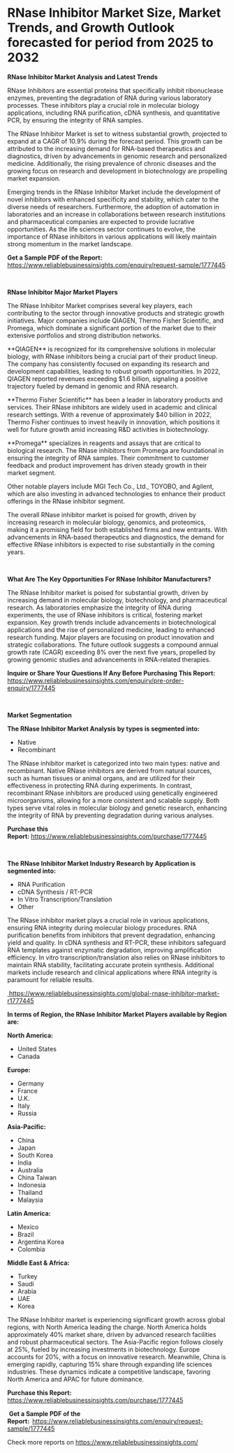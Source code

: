 <p><h1>RNase Inhibitor Market Size, Market Trends, and Growth Outlook forecasted for period from 2025 to 2032</h1></p><p><strong>RNase Inhibitor Market Analysis and Latest Trends</strong></p>
<p><p>RNase Inhibitors are essential proteins that specifically inhibit ribonuclease enzymes, preventing the degradation of RNA during various laboratory processes. These inhibitors play a crucial role in molecular biology applications, including RNA purification, cDNA synthesis, and quantitative PCR, by ensuring the integrity of RNA samples.</p><p>The RNase Inhibitor Market is set to witness substantial growth, projected to expand at a CAGR of 10.9% during the forecast period. This growth can be attributed to the increasing demand for RNA-based therapeutics and diagnostics, driven by advancements in genomic research and personalized medicine. Additionally, the rising prevalence of chronic diseases and the growing focus on research and development in biotechnology are propelling market expansion.</p><p>Emerging trends in the RNase Inhibitor Market include the development of novel inhibitors with enhanced specificity and stability, which cater to the diverse needs of researchers. Furthermore, the adoption of automation in laboratories and an increase in collaborations between research institutions and pharmaceutical companies are expected to provide lucrative opportunities. As the life sciences sector continues to evolve, the importance of RNase inhibitors in various applications will likely maintain strong momentum in the market landscape.</p></p>
<p><strong>Get a Sample PDF of the Report:&nbsp;</strong> <a href="https://www.reliablebusinessinsights.com/enquiry/request-sample/1777445?utm_campaign=2983&utm_medium=2&utm_source=Github&utm_content=ia&utm_term=08032025&utm_id=rnase-inhibitor">https://www.reliablebusinessinsights.com/enquiry/request-sample/1777445</a></p>
<p>&nbsp;</p>
<p><strong>RNase Inhibitor Major Market Players</strong></p>
<p><p>The RNase Inhibitor Market comprises several key players, each contributing to the sector through innovative products and strategic growth initiatives. Major companies include QIAGEN, Thermo Fisher Scientific, and Promega, which dominate a significant portion of the market due to their extensive portfolios and strong distribution networks.</p><p>**QIAGEN** is recognized for its comprehensive solutions in molecular biology, with RNase inhibitors being a crucial part of their product lineup. The company has consistently focused on expanding its research and development capabilities, leading to robust growth opportunities. In 2022, QIAGEN reported revenues exceeding $1.6 billion, signaling a positive trajectory fueled by demand in genomic and RNA research.</p><p>**Thermo Fisher Scientific** has been a leader in laboratory products and services. Their RNase inhibitors are widely used in academic and clinical research settings. With a revenue of approximately $40 billion in 2022, Thermo Fisher continues to invest heavily in innovation, which positions it well for future growth amid increasing R&D activities in biotechnology.</p><p>**Promega** specializes in reagents and assays that are critical to biological research. The RNase inhibitors from Promega are foundational in ensuring the integrity of RNA samples. Their commitment to customer feedback and product improvement has driven steady growth in their market segment.</p><p>Other notable players include MGI Tech Co., Ltd., TOYOBO, and Agilent, which are also investing in advanced technologies to enhance their product offerings in the RNase inhibitor segment.</p><p>The overall RNase inhibitor market is poised for growth, driven by increasing research in molecular biology, genomics, and proteomics, making it a promising field for both established firms and new entrants. With advancements in RNA-based therapeutics and diagnostics, the demand for effective RNase inhibitors is expected to rise substantially in the coming years.</p></p>
<p>&nbsp;</p>
<p><strong>What Are The Key Opportunities For RNase Inhibitor Manufacturers?</strong></p>
<p><p>The RNase Inhibitor market is poised for substantial growth, driven by increasing demand in molecular biology, biotechnology, and pharmaceutical research. As laboratories emphasize the integrity of RNA during experiments, the use of RNase inhibitors is critical, fostering market expansion. Key growth trends include advancements in biotechnological applications and the rise of personalized medicine, leading to enhanced research funding. Major players are focusing on product innovation and strategic collaborations. The future outlook suggests a compound annual growth rate (CAGR) exceeding 8% over the next five years, propelled by growing genomic studies and advancements in RNA-related therapies.</p></p>
<p><strong>Inquire or Share Your Questions If Any Before Purchasing This Report:</strong> <a href="https://www.reliablebusinessinsights.com/enquiry/pre-order-enquiry/1777445?utm_campaign=2983&utm_medium=2&utm_source=Github&utm_content=ia&utm_term=08032025&utm_id=rnase-inhibitor">https://www.reliablebusinessinsights.com/enquiry/pre-order-enquiry/1777445</a></p>
<p>&nbsp;</p>
<p><strong>Market Segmentation</strong></p>
<p><strong>The RNase Inhibitor Market Analysis by types is segmented into:</strong></p>
<p><ul><li>Native</li><li>Recombinant</li></ul></p>
<p><p>The RNase inhibitor market is categorized into two main types: native and recombinant. Native RNase inhibitors are derived from natural sources, such as human tissues or animal organs, and are utilized for their effectiveness in protecting RNA during experiments. In contrast, recombinant RNase inhibitors are produced using genetically engineered microorganisms, allowing for a more consistent and scalable supply. Both types serve vital roles in molecular biology and genetic research, enhancing the integrity of RNA by preventing degradation during various analyses.</p></p>
<p><strong>Purchase this Report:&nbsp;</strong><a href="https://www.reliablebusinessinsights.com/purchase/1777445?utm_campaign=2983&utm_medium=2&utm_source=Github&utm_content=ia&utm_term=08032025&utm_id=rnase-inhibitor">https://www.reliablebusinessinsights.com/purchase/1777445</a></p>
<p>&nbsp;</p>
<p><strong>The RNase Inhibitor Market Industry Research by Application is segmented into:</strong></p>
<p><ul><li>RNA Purification</li><li>cDNA Synthesis / RT-PCR</li><li>In Vitro Transcription/Translation</li><li>Other</li></ul></p>
<p><p>The RNase inhibitor market plays a crucial role in various applications, ensuring RNA integrity during molecular biology procedures. RNA purification benefits from inhibitors that prevent degradation, enhancing yield and quality. In cDNA synthesis and RT-PCR, these inhibitors safeguard RNA templates against enzymatic degradation, improving amplification efficiency. In vitro transcription/translation also relies on RNase inhibitors to maintain RNA stability, facilitating accurate protein synthesis. Additional markets include research and clinical applications where RNA integrity is paramount for reliable results.</p></p>
<p><a href="https://www.reliablebusinessinsights.com/global-rnase-inhibitor-market-r1777445?utm_campaign=2983&utm_medium=2&utm_source=Github&utm_content=ia&utm_term=08032025&utm_id=rnase-inhibitor">&nbsp;https://www.reliablebusinessinsights.com/global-rnase-inhibitor-market-r1777445</a></p>
<p><strong>In terms of Region, the RNase Inhibitor Market Players available by Region are:</strong></p>
<p>
    <p> <strong> North America: </strong>
        <ul>
            <li>United States</li>
            <li>Canada</li>
        </ul>
        </p> 
    <p> <strong> Europe: </strong>
        <ul>
            <li>Germany</li>
            <li>France</li>
            <li>U.K.</li>
            <li>Italy</li>
            <li>Russia</li>
        </ul>
        </p> 
    <p> <strong> Asia-Pacific: </strong>
        <ul>
            <li>China</li>
            <li>Japan</li>
            <li>South Korea</li>
            <li>India</li>
            <li>Australia</li>
            <li>China Taiwan</li>
            <li>Indonesia</li>
            <li>Thailand</li>
            <li>Malaysia</li>
        </ul>
        </p> 
    <p> <strong> Latin America: </strong>
        <ul>
            <li>Mexico</li>
            <li>Brazil</li>
            <li>Argentina Korea</li>
            <li>Colombia</li>
        </ul>
        </p> 
    <p> <strong> Middle East & Africa: </strong>
        <ul>
            <li>Turkey</li>
            <li>Saudi</li>
            <li>Arabia</li>
            <li>UAE</li>
            <li>Korea</li>
        </ul>
    </p>
    </p>
<p><p>The RNase Inhibitor market is experiencing significant growth across global regions, with North America leading the charge. North America holds approximately 40% market share, driven by advanced research facilities and robust pharmaceutical sectors. The Asia-Pacific region follows closely at 25%, fueled by increasing investments in biotechnology. Europe accounts for 20%, with a focus on innovative research. Meanwhile, China is emerging rapidly, capturing 15% share through expanding life sciences industries. These dynamics indicate a competitive landscape, favoring North America and APAC for future dominance.</p></p>
<p><strong>Purchase this Report: </strong><a href="https://www.reliablebusinessinsights.com/purchase/1777445?utm_campaign=2983&utm_medium=2&utm_source=Github&utm_content=ia&utm_term=08032025&utm_id=rnase-inhibitor">https://www.reliablebusinessinsights.com/purchase/1777445</a></p>
<p>&nbsp;<strong>Get a Sample PDF of the Report:&nbsp;&nbsp;</strong><a href="https://www.reliablebusinessinsights.com/enquiry/request-sample/1777445?utm_campaign=2983&utm_medium=2&utm_source=Github&utm_content=ia&utm_term=08032025&utm_id=rnase-inhibitor">https://www.reliablebusinessinsights.com/enquiry/request-sample/1777445</a></p>
<p><strong></strong></p>
<p>Check more reports on <a href="https://www.reliablebusinessinsights.com/?utm_campaign=2983&utm_medium=2&utm_source=Github&utm_content=ia&utm_term=08032025&utm_id=rnase-inhibitor">https://www.reliablebusinessinsights.com/</a></p>